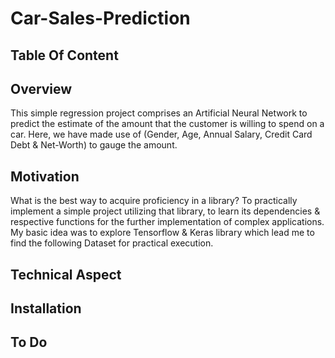 # Car-Sales-Prediction
## Table Of Content
## Overview
This simple regression project comprises an Artificial Neural Network to predict the estimate of the amount that the customer is willing to spend on a car. Here, we have made use of (Gender, Age, Annual Salary, Credit Card Debt & Net-Worth) to gauge the amount. 
## Motivation
What is the best way to acquire proficiency in a library? To practically implement a simple project utilizing that library, to learn its dependencies & respective functions for the further implementation of complex applications. My basic idea was to explore Tensorflow & Keras library which lead me to find the following Dataset for practical execution.

## Technical Aspect 
## Installation
## To Do